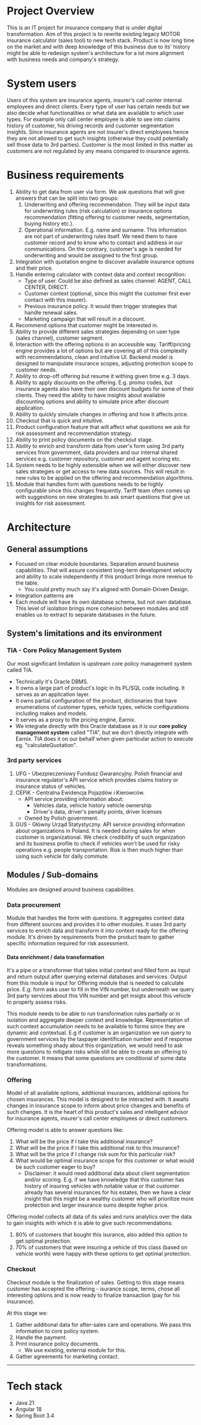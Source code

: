 # Project Overview
This is an IT project for insurance company that is under digital transformation.
Aim of this project is to rewrite existing legacy MOTOR insurance calculator (sales tool) to new tech stack. Product is now long time on the market and with deep knowledge of this business due to its' history might be able to redesign system's architecture for a lot more alignment with business needs and company's strategy.

# System users
Users of this system are insurance agents, insurer's call center internal employees and direct clients.
Every type of user has certain needs but we also decide what functionalities or what data are available to which user types. For example only call center employee is able to see into claims history of customer, his driving records and customer segmentation insights. Since insurance agents are not insurer's direct employees hence they are not allowed to get such insights (otherwise they could potentially sell those data to 3rd parties). Customer is the most limited in this matter as customers are not regulated by any means compared to insurance agents.

# Business requirements
1. Ability to get data from user via form. We ask questions that will give answers that can be split into two groups:
   1. Underwriting and offering recommendation. They will be input data for underwriting rules (risk calculation) or insurance options recommendation (fitting offering to customer needs, segmentation, buying history etc.). 
   2. Operational information. E.g. name and surname. This information are not part of underwriting rules itself. We need them to have customer record and to know who to contact and address in our communications. On the contrary, customer's age is needed for underwriting and would be assigned to the first group.
2. Integration with quotation engine to discover available insurance options and their price. 
3. Handle entering calculator with context data and context recognition:
   - Type of user. Could be also defined as sales channel: AGENT, CALL CENTER, DIRECT.
   - Customer context (optional, since this might the customer first ever contact with this insurer).
   - Previous insurance policy. It would then trigger strategies that handle renewal sales.
   - Marketing campaign that will result in a discount.
4. Recommend options that customer might be interested in.
5. Ability to provide different sales strategies depending on user type (sales channel), customer segment.
6. Interaction with the offering options in an accessible way. Tariff/pricing engine provides a lot of options but are covering all of this complexity with recommendations, clean and intuitive UI. Backend model is designed to manipulate insurance scopes, adjusting protection scope to customer needs.
7. Ability to drop-off offering but resume it withing given time e.g. 3 days.
8. Ability to apply discounts on the offering. E.g. promo codes, but insurance agents also have their own discount budgets for some of their clients. They need the ability to have insights about available discounting options and ability to simulate price after discount application.
9. Ability to quickly simulate changes in offering and how it affects price.
10. Checkout that is quick and intuitive.
11. Product configuration feature that will affect what questions we ask for risk assessment and recommendation strategy.
12. Ability to print policy documents on the checkout stage.
13. Ability to enrich and transform data from user's form using 3rd party services from government, data providers and our internal shared services e.g. customer repository, customer and agent scoring etc.
14. System needs to be highly extensible when we will either discover new sales strategies or get access to new data sources. This will result in new rules to be applied on the offering and recommendation algorithms.
15. Module that handles form with questions needs to be highly configurable since this changes frequently. Tariff team often comes up with suggestions on new strategies to ask smart questions that give us insights for risk assessment.
# Architecture
## General assumptions
- Focused on clear module boundaries. Separation around business capabilities. That will assure consistent long-term development velocity and ability to scale independently if this product brings more revenue to the table.
    - You could pretty much say it's aligned with Domain-Driven Design.
- Integration patterns are
- Each module will have its own database schema, but not own database. This level of isolation brings more cohesion between modules and still enables us to extract to separate databases in the future.

## System's limitations and its environment
### TIA - Core Policy Management System
Our most significant limitation is upstream core policy management system called TIA.

- Technically it's Oracle DBMS.
- It owns a large part of product's logic in its PL/SQL code including. It serves as an application layer.
- It owns partial configuration of the product, dictionaries that have enumerations of customer types, vehicle types, vehicle configurations including makes and models.
- It serves as a proxy to the pricing engine, Earnix.
- We integrate directly with this Oracle database as it is our **core policy management system** called "TIA", but we don't directly integrate with Earnix. TIA does it on our behalf when given particular action to execute eg. "calculateQuotation".

### 3rd party services
1. UFG - Ubezpieczeniowy Fundusz Gwarancyjny. Polish financial and insurance regulator's API service which provides claims history or insurance status of vehicles.
2. CEPiK - Centralna Ewidencja Pojazdów i Kierowców.
    - API service providing information about:
        - Vehicles data, vehicle history vehicle ownership
        - Driver's data, driver's penalty points, driver licenses
    - Owned by Polish government.
3. GUS - Główny Urząd Statystyczny. API service providing information about organizations in Poland. It is needed during sales for when customer is organizational. We check credibility of such organization and its business profile to check if vehicles won't be used for risky operations e.g. people transportation. Risk is then much higher than using such vehicle for daily commute.

## Modules / Sub-domains
Modules are designed around business capabilities.

### Data procurement
Module that handles the form with questions.
It aggregates context data from different sources and provides it to other modules.
It uses 3rd party services to enrich data and transform it into context ready for the offering module.
It's driven by requirements from the product team to gather specific information required for risk assessment.

#### Data enrichment / data transformation
It's a pipe or a transformer that takes initial context and filled form as input and return output after querying external databases and services. Output from this module is input for Offering module that is needed to calculate price.
E.g. form asks user to fill in the VIN number, but underneath we query 3rd party services about this VIN number and get insigts about this vehicle to properly assess risks.

This module needs to be able to run transformation rules partially or in isolation and aggregate deeper context and knowledge. Representation of such context accumulation needs to be available to forms since they are dynamic and contextual.
E.g if customer is an organization we run query to government services by the taxpayer identification number and if response reveals something shady about this organization, we would need to ask more questions to mitigate risks while still be able to create an offering to the customer. It means that some questions are conditional of some data transformations.

### Offering
Model of all available options, additional insurances, additional options for chosen insurances.
This model is designed to be interacted with. It awaits changes in insurance scope to inform about price changes and benefits of such changes. It is the heart of this product's sales and intelligent advisor for insurance agents, insurer's call center employees or direct customers.

Offering model is able to answer questions like:
1. What will be the price if I take this additional insurance?
2. What will be the price if I take this additional risk to this insurance?
3. What will be the price if I change risk sum for this particular risk?
4. What would be optimal insurance scope for this customer or what would be such customer eager to buy?
    - Disclaimer: it would need additional data about client segmentation and/or scoring. E.g. if we have knowledge that this customer has history of insuring vehicles with notable value or that customer already has several insurances for his estates, then we have a clear insight that this might be a wealthy customer who will prioritize more protection and larger insurance sums despite higher price.

Offering model collects all data of its sales and runs analytics over the data to gain insights with which it is able to give such recommendations:
1. 80% of customers that bought this isurance, also added this option to get optimal protection.
2. 70% of customers that were insuring a vehicle of this class (based on vehicle worth) were happy with these options to get optimal protection.

### Checkout
Checkout module is the finalization of sales. Getting to this stage means customer has accepted the offering - isurance scope, terms, chose all interesting options and is now ready to finalize transaction (pay for his insurance).

At this stage we:
1. Gather additional data for after-sales care and operations. We pass this information to core policy system.
2. Handle the payment.
3. Print insurance policy documents.
    - We use existing, external module for this.
4. Gather agreements for marketing contact.

---

# Tech stack
- Java 21
- Angular 18
- Spring Boot 3.4
